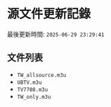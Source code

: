 # 源文件更新記錄

最後更新時間: `2025-06-29 23:29:41`

## 文件列表
- `TW_allsource.m3u`
- `UBTV.m3u`
- `TV7708.m3u`
- `TW_only.m3u`

